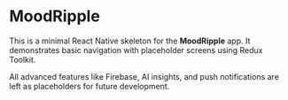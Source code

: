 # MoodRipple

This is a minimal React Native skeleton for the **MoodRipple** app.
It demonstrates basic navigation with placeholder screens using Redux Toolkit.

All advanced features like Firebase, AI insights, and push notifications are left
as placeholders for future development.
